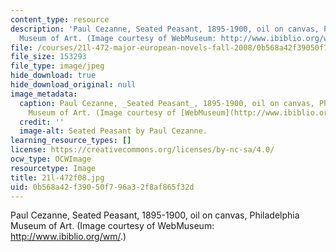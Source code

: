 ```yaml
---
content_type: resource
description: 'Paul Cezanne, Seated Peasant, 1895-1900, oil on canvas, Philadelphia
  Museum of Art. (Image courtesy of WebMuseum: http://www.ibiblio.org/wm/.)'
file: /courses/21l-472-major-european-novels-fall-2008/0b568a42f39050f796a32f8af865f32d_21l-472f08.jpg
file_size: 153293
file_type: image/jpeg
hide_download: true
hide_download_original: null
image_metadata:
  caption: Paul Cezanne, _Seated Peasant_, 1895-1900, oil on canvas, Philadelphia
    Museum of Art. (Image courtesy of [WebMuseum](http://www.ibiblio.org/wm/).)
  credit: ''
  image-alt: Seated Peasant by Paul Cezanne.
learning_resource_types: []
license: https://creativecommons.org/licenses/by-nc-sa/4.0/
ocw_type: OCWImage
resourcetype: Image
title: 21l-472f08.jpg
uid: 0b568a42-f390-50f7-96a3-2f8af865f32d
---
```

Paul Cezanne, Seated Peasant, 1895-1900, oil on canvas, Philadelphia Museum of Art. (Image courtesy of WebMuseum: http://www.ibiblio.org/wm/.)